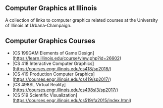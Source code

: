 ## Computer Graphics at Illinois

A collection of links to computer graphics related courses at the University of Illinois at Urbana-Champaign.

## Computer Graphics Courses

- [CS 199GAM Elements of Game Design] (https://learn.illinois.edu/course/view.php?id=26602)
- [CS 418 Interactive Computer Graphics] (https://courses.engr.illinois.edu/cs418/sp2018/)
- [CS 419 Production Computer Graphics] (https://courses.engr.illinois.edu/cs419/sp2017/)
- [CS 498SL Virtual Reality] (https://courses.engr.illinois.edu/cs498sl3/sp2017/)
- [CS 519 Scientific Visualization] (https://courses.engr.illinois.edu/cs519/fa2015/index.html)

